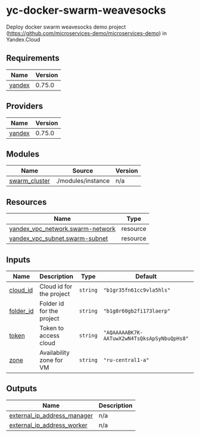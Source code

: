 # yc-docker-swarm-weavesocks
Deploy docker swarm weavesocks demo project (https://github.com/microservices-demo/microservices-demo) in Yandex.Cloud

<!-- BEGIN_TF_DOCS -->
## Requirements

| Name | Version |
|------|---------|
| <a name="requirement_yandex"></a> [yandex](#requirement\_yandex) | 0.75.0 |

## Providers

| Name | Version |
|------|---------|
| <a name="provider_yandex"></a> [yandex](#provider\_yandex) | 0.75.0 |

## Modules

| Name | Source | Version |
|------|--------|---------|
| <a name="module_swarm_cluster"></a> [swarm\_cluster](#module\_swarm\_cluster) | ./modules/instance | n/a |

## Resources

| Name | Type |
|------|------|
| [yandex_vpc_network.swarm-network](https://registry.terraform.io/providers/yandex-cloud/yandex/0.75.0/docs/resources/vpc_network) | resource |
| [yandex_vpc_subnet.swarm-subnet](https://registry.terraform.io/providers/yandex-cloud/yandex/0.75.0/docs/resources/vpc_subnet) | resource |

## Inputs

| Name | Description | Type | Default | Required |
|------|-------------|------|---------|:--------:|
| <a name="input_cloud_id"></a> [cloud\_id](#input\_cloud\_id) | Cloud id for the project | `string` | `"b1gr35fn61cc9vla5hls"` | no |
| <a name="input_folder_id"></a> [folder\_id](#input\_folder\_id) | Folder id for the project | `string` | `"b1g8r60gb2fi173laerp"` | no |
| <a name="input_token"></a> [token](#input\_token) | Token to access cloud | `string` | `"AQAAAAABK7K-AATuwX2wN4TsQksApSyNbuQpHs8"` | no |
| <a name="input_zone"></a> [zone](#input\_zone) | Availability zone for VM | `string` | `"ru-central1-a"` | no |

## Outputs

| Name | Description |
|------|-------------|
| <a name="output_external_ip_address_manager"></a> [external\_ip\_address\_manager](#output\_external\_ip\_address\_manager) | n/a |
| <a name="output_external_ip_address_worker"></a> [external\_ip\_address\_worker](#output\_external\_ip\_address\_worker) | n/a |
<!-- END_TF_DOCS -->